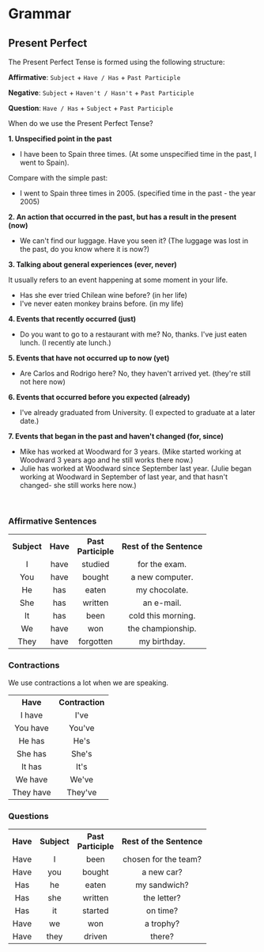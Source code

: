 # Grammar

## Present Perfect

The Present Perfect Tense is formed using the following structure:

**Affirmative**: `Subject` + `Have / Has` + `Past Participle`

**Negative**: `Subject` + `Haven't / Hasn't` + `Past Participle`

**Question**: `Have / Has` + `Subject` + `Past Participle`

When do we use the Present Perfect Tense?

**1. Unspecified point in the past**

* I have been to Spain three times.
(At some unspecified time in the past, I went to Spain).

Compare with the simple past:

* I went to Spain three times in 2005.
(specified time in the past - the year 2005)

**2. An action that occurred in the past, but has a result in the present (now)**

* We can't find our luggage. Have you seen it?
(The luggage was lost in the past, do you know where it is now?)

**3. Talking about general experiences (ever, never)**

It usually refers to an event happening at some moment in your life.

* Has she ever tried Chilean wine before? (in her life)
* I've never eaten monkey brains before. (in my life)

**4. Events that recently occurred (just)**

* Do you want to go to a restaurant with me?
No, thanks. I've just eaten lunch. (I recently ate lunch.)

**5. Events that have not occurred up to now (yet)**

* Are Carlos and Rodrigo here? No, they haven't arrived yet. (they're still not here now)

**6. Events that occurred before you expected (already)**

* I've already graduated from University. (I expected to graduate at a later date.)

**7. Events that began in the past and haven't changed (for, since)**

* Mike has worked at Woodward for 3 years.
(Mike started working at Woodward 3 years ago and he still works there now.)
* Julie has worked at Woodward since September last year.
(Julie began working at Woodward in September of last year, and that hasn't changed- she still works here now.)

<br/>

### Affirmative Sentences

<table>
    <tbody>
        <tr>
            <th>Subject</th>
            <th>Have</th>
            <th>Past<br/>Participle</th>
            <th>Rest of the Sentence</th>
        </tr>
        <tr>
            <td><center>I</td>
            <td><center>have</td>
            <td><center>studied</td>
            <td><center>for the exam.</td>
        </tr>
        <tr>
            <td><center>You</td>
            <td><center>have</td>
            <td><center>bought</td>
            <td><center>a new computer.</td>
        </tr>
        <tr>
            <td><center>He</td>
            <td><center>has</td>
            <td><center>eaten</td>
            <td><center>my chocolate.</td>
        </tr>
        <tr>
            <td><center>She</td>
            <td><center>has</td>
            <td><center>written</td>
            <td><center>an e-mail.</td>
        </tr>
        <tr>
            <td><center>It</td>
            <td><center>has</td>
            <td><center>been</td>
            <td><center>cold this morning.</td>
        </tr>
        <tr>
            <td><center>We</td>
            <td><center>have</td>
            <td><center>won</td>
            <td><center>the championship.</td>
        </tr>
        <tr>
            <td><center>They</td>
            <td><center>have</td>
            <td><center>forgotten</td>
            <td><center>my birthday.</td>
        </tr>
    </tbody>
</table>

### Contractions

We use contractions a lot when we are speaking.

<table>
    <tbody>
        <tr>
            <th>Have</th>
            <th>Contraction</th>
        </tr>
        <tr>
            <td><center>I have</td>
            <td><center>I've</td>
        </tr>
        <tr>
            <td><center>You have</td>
            <td><center>You've</td>
        </tr>
        <tr>
            <td><center>He has</td>
            <td><center>He's</td>
        </tr>
        <tr>
            <td><center>She has</td>
            <td><center>She's</td>
        </tr>
        <tr>
            <td><center>It has</td>
            <td><center>It's</td>
        </tr>
        <tr>
            <td><center>We have</td>
            <td><center>We've</td>
        </tr>
        <tr>
            <td><center>They have</td>
            <td><center>They've</td>
        </tr>
    </tbody>
</table>

### Questions

<table>
    <tbody>
        <tr>
            <th>Have</th>
            <th>Subject</th>
            <th>Past<br/>Participle</th>
            <th>Rest of the Sentence</th>
        </tr>
        <tr>
            <td><center>Have</td>
            <td><center>I</td>
            <td><center>been</td>
            <td><center>chosen for the team?</td>
        </tr>
        <tr>
            <td><center>Have</td>
            <td><center>you</td>
            <td><center>bought</td>
            <td><center>a new car?</td>
        </tr>
        <tr>
            <td><center>Has</td>
            <td><center>he</td>
            <td><center>eaten</td>
            <td><center>my sandwich?</td>
        </tr>
        <tr>
            <td><center>Has</td>
            <td><center>she</td>
            <td><center>written</td>
            <td><center>the letter?</td>
        </tr>
        <tr>
            <td><center>Has</td>
            <td><center>it</td>
            <td><center>started</td>
            <td><center>on time?</td>
        </tr>
        <tr>
            <td><center>Have</td>
            <td><center>we</td>
            <td><center>won</td>
            <td><center>a trophy?</td>
        </tr>
        <tr>
            <td><center>Have</td>
            <td><center>they</td>
            <td><center>driven</td>
            <td><center>there?</td>
        </tr>
    </tbody>
</table>